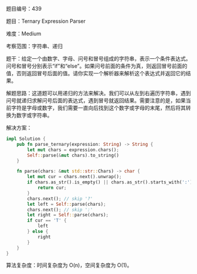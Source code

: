 题目编号：439

题目：Ternary Expression Parser

难度：Medium

考察范围：字符串、递归

题干：给定一个由数字、字母、问号和冒号组成的字符串，表示一个条件表达式。问号和冒号分别表示“if”和“else”。如果问号前面的条件为真，则返回冒号前面的值，否则返回冒号后面的值。请你实现一个解析器来解析这个表达式并返回它的结果。

解题思路：这道题可以用递归的方法来解决。我们可以从左到右遍历字符串，遇到问号就递归求解问号后面的表达式，遇到冒号就返回结果。需要注意的是，如果当前字符是字母或数字，我们需要一直向后找到这个数字或字母的末尾，然后将其转换为数字或字符串。

解决方案：

```rust
impl Solution {
    pub fn parse_ternary(expression: String) -> String {
        let mut chars = expression.chars();
        Self::parse(&mut chars).to_string()
    }

    fn parse(chars: &mut std::str::Chars) -> char {
        let mut cur = chars.next().unwrap();
        if chars.as_str().is_empty() || chars.as_str().starts_with(':') {
            return cur;
        }
        chars.next(); // skip '?'
        let left = Self::parse(chars);
        chars.next(); // skip ':'
        let right = Self::parse(chars);
        if cur == 'T' {
            left
        } else {
            right
        }
    }
}
```

算法复杂度：时间复杂度为 O(n)，空间复杂度为 O(1)。